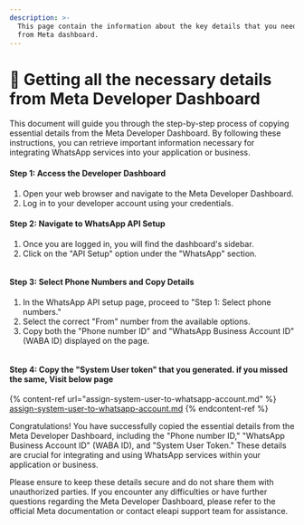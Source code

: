 ```yaml
---
description: >-
  This page contain the information about the key details that you need to copy
  from Meta dashboard.
---
```


# 📃 Getting all the necessary details from Meta Developer Dashboard

This document will guide you through the step-by-step process of copying essential details from the Meta Developer Dashboard. By following these instructions, you can retrieve important information necessary for integrating WhatsApp services into your application or business.

#### **Step 1:** Access the Developer Dashboard

1. Open your web browser and navigate to the Meta Developer Dashboard.
2. Log in to your developer account using your credentials.

#### **Step 2:** Navigate to WhatsApp API Setup

1. Once you are logged in, you will find the dashboard's sidebar.
2. Click on the "API Setup" option under the "WhatsApp" section.

<figure><img src="../../../../../.gitbook/assets/1 – 36.png" alt=""><figcaption></figcaption></figure>

#### **Step 3:** Select Phone Numbers and Copy Details

1. In the WhatsApp API setup page, proceed to "Step 1: Select phone numbers."
2. Select the correct "From" number from the available options.
3. Copy both the "Phone number ID" and "WhatsApp Business Account ID" (WABA ID) displayed on the page.

<figure><img src="../../../../../.gitbook/assets/1 – 37.png" alt=""><figcaption></figcaption></figure>

#### **Step 4:** Copy the "System User token" that you generated. if you missed the same, Visit below page

{% content-ref url="assign-system-user-to-whatsapp-account.md" %}
[assign-system-user-to-whatsapp-account.md](assign-system-user-to-whatsapp-account.md)
{% endcontent-ref %}

Congratulations! You have successfully copied the essential details from the Meta Developer Dashboard, including the "Phone number ID," "WhatsApp Business Account ID" (WABA ID), and "System User Token." These details are crucial for integrating and using WhatsApp services within your application or business.

Please ensure to keep these details secure and do not share them with unauthorized parties. If you encounter any difficulties or have further questions regarding the Meta Developer Dashboard, please refer to the official Meta documentation or contact eleapi support team for assistance.
